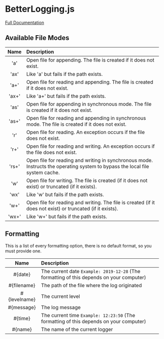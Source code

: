 # BetterLogging.js

[Full Documentation](https://zsnails.github.io/BetterLogging.js/)


## Available File Modes
|Name|Description|
|:-:|:-|
|'a'|Open file for appending. The file is created if it does not exist.|
|'ax'| Like 'a' but fails if the path exists.|
|'a+'| Open file for reading and appending. The file is created if it does not exist.|
|'ax+'| Like 'a+' but fails if the path exists.|
|'as'|Open file for appending in synchronous mode. The file is created if it does not exist.|
|'as+'| Open file for reading and appending in synchronous mode. The file is created if it does not exist.|
|'r'| Open file for reading. An exception occurs if the file does not exist.|
|'r+'| Open file for reading and writing. An exception occurs if the file does not exist.|
|'rs+'| Open file for reading and writing in synchronous mode. Instructs the operating system to bypass the local file system cache.|
|'w'| Open file for writing. The file is created (if it does not exist) or truncated (if it exists).|
|'wx'| Like 'w' but fails if the path exists.|
|'w+'| Open file for reading and writing. The file is created (if it does not exist) or truncated (if it exists).|
|'wx+'| Like 'w+' but fails if the path exists.|

## Formatting

This is a list of every formatting option, there is no default format, so you must provide one.

|Name|Description|
|:-:|:-|
|#{date}| The current date `Example: 2019-12-28` (The formatting of this depends on your computer)
|#{filename}| The path of the file where the log originated
|#{levelname}| The current level
|#{message}| The log message
|#{time}| The current time `Example: 12:23:50` (The formatting of this depends on your computer)
|#{name}| The name of the current logger
